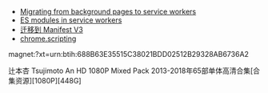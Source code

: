 

- [Migrating from background pages to service workers](https://developer.chrome.com/docs/extensions/mv3/migrating_to_service_workers/)
- [ES modules in service workers](https://web.dev/es-modules-in-sw/)
- [迁移到 Manifest V3](https://developer.chrome.com/docs/extensions/mv3/intro/mv3-migration/#updating-manifest-dot-json)
- [chrome.scripting](https://developer.chrome.com/docs/extensions/reference/scripting/#method-registerContentScripts)

magnet:?xt=urn:btih:688B63E35515C38021BDD02512B29328AB6736A2

辻本杏 Tsujimoto An HD 1080P Mixed Pack 2013-2018年65部单体高清合集[合集资源][1080P][448G]